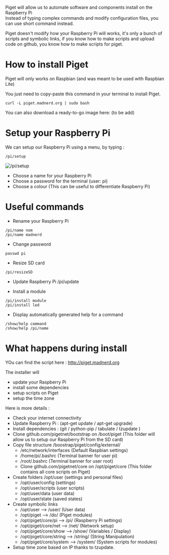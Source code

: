 Piget will allow us to automate software and components install on the Raspberry Pi   
Instead of typing complex commands and modify configuration files, you can use short command instead.   

Piget doesn't modify how your Raspberry Pi will works, it's only a bunch of scripts and symbolic links, if
you know how to make scripts and upload code on github, you know how to make scripts for piget.

# How to install Piget
Piget will only works on Raspbian (and was meant to be used with Raspbian Lite)

You just need to copy-paste this command in your terminal  to install Piget.
```
curl -L piget.madnerd.org | sudo bash
```

You can also download a ready-to-go image here:
(to be add)

# Setup your Raspberry Pi
We can setup our Raspberry Pi using a menu, by typing :
```
/pi/setup
```
![/pi/setup](https://github.com/pigetnet/core/raw/master/doc/pi-setup.png)

*  Choose a name for your Raspberry Pi
*  Choose a password for the terminal (user: pi)
*  Choose a colour (This can be useful to differentiate Raspberry Pi)

# Useful commands

* Rename your Raspberry Pi
````
/pi/name nom
/pi/name madnerd
````
* Change password
```
passwd pi
```
* Resize SD card
```
/pi/resizeSD
```
* Update Raspberry Pi
/pi/update

* Install a module
```
/pi/install module
/pi/install led
```
* Display automatically generated help for a command
```
/show/help command
/show/help /pi/name
```
# What happens during install
YOu can find the script here : http://piget.madnerd.org

The installer will
 *  update your Raspberry Pi
 *  install some dependencies
 *  setup scripts on Piget
 *  setup the time zone

Here is more details :
* Check your internet connectivity
* Update Raspberry Pi :  (apt-get update / apt-get upgrade)
* Install dependencies :  (git / python-pip / tabulate /  tzupdate )
* Clone github.com/pigetnet/bootstrap on /boot/piget (This folder will allow us to setup our Raspberry Pi from the SD card)
* Copy file structure /boostrap/piget/config/external/
    * /etc/network/interfaces (Default Raspbian settings)
    * /home/pi/.bashrc (Terminal banner for user pi)
    * /root/.bashrc (Terminal banner for user root)
    * Clone github.com/pigetnet/core on /opt/piget/core (This folder contains all core scripts on Piget)
* Create folders /opt/user (settings and personal files)
    * /opt/user/config (settings)
    * /opt/user/scripts (user scripts)
    * /opt/user/data (user data)
    * /opt/user/state (saved states)
* Create symbolic links
    * /opt/user --> /user/ (User data)
    * /opt/piget --> /do/ (Piget modules)
    * /opt/piget/core/pi --> /pi/ (Raspberry Pi settings)
    * /opt/piget/core/net --> /net/ (Network setup)
    * /opt/piget/core/show --> /show/ (Variables / Display)
    * /opt/piget/core/string --> /string/ (String Manipulation)
    * /opt/piget/core/system --> /system/ (System scripts for modules)
*   Setup time zone based on IP thanks to tzupdate.
